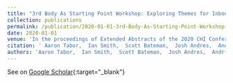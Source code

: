 ```yaml
---
title: "3rd Body As Starting Point Workshop: Exploring Themes for Inbodied Interaction Research and Design"
collection: publications
permalink: /publication/2020-01-01-3rd-Body-As-Starting-Point-Workshop-Exploring-Themes-for-Inbodied-Interaction-Research-and-Design
date: 2020-01-01
venue: 'In the proceedings of Extended Abstracts of the 2020 CHI Conference on Human Factors in Computing Systems'
citation: ' Aaron Tabor,  Ian Smith,  Scott Bateman,  Josh Andres,  Andr{\&apos;e}s Mej{\&apos;\i}a,  mc schraefel, &quot;3rd Body As Starting Point Workshop: Exploring Themes for Inbodied Interaction Research and Design.&quot; In the proceedings of Extended Abstracts of the 2020 CHI Conference on Human Factors in Computing Systems, 2020.'
authors: 'Aaron Tabor,  Ian Smith,  Scott Bateman,  Josh Andres,  Andr{\&apos;e}s Mej{\&apos;\i}a,  mc schraefel'
---
```

See on [Google Scholar](https://scholar.google.com/scholar?q=3rd+Body+As+Starting+Point+Workshop:+Exploring+Themes+for+Inbodied+Interaction+Research+and+Design){:target="_blank"}